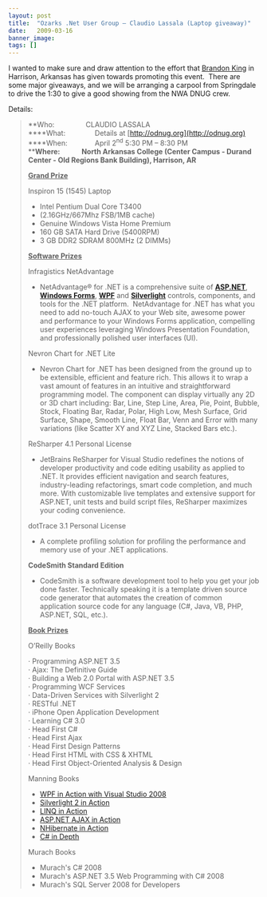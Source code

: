 ```yaml
---
layout: post
title:  "Ozarks .Net User Group – Claudio Lassala (Laptop giveaway)"
date:   2009-03-16
banner_image: 
tags: []
---
```


I wanted to make sure and draw attention to the effort that [Brandon King](http://www.peleta.com) in Harrison, Arkansas has given towards promoting this event.  There are some major giveaways, and we will be arranging a carpool from Springdale to drive the 1:30 to give a good showing from the NWA DNUG crew.

Details:

> **Who:                CLAUDIO LASSALA  
> ****What:               Details at [http://odnug.org](http://odnug.org)  
> ****When:              April 2<sup>nd</sup> 5:30 PM – 8:30 PM  
> ****Where:             North Arkansas College (Center Campus - Durand Center - Old Regions Bank Building), Harrison, AR**
> 
> **<u>Grand Prize</u>**
> 
> Inspiron 15 (1545) Laptop
> 
> *   Intel Pentium Dual Core T3400
> *   (2.16GHz/667Mhz FSB/1MB cache)
> *   Genuine Windows Vista Home Premium
> *   160 GB SATA Hard Drive (5400RPM)
> *   3 GB DDR2 SDRAM 800MHz (2 DIMMs)
> 
> **<u>Software Prizes</u>**
> 
> Infragistics NetAdvantage
> 
> *   NetAdvantage® for .NET is a comprehensive suite of [**ASP.NET**](http://www.infragistics.com/dotnet/netadvantage/aspnet.aspx), [**Windows Forms**](http://www.infragistics.com/dotnet/netadvantage/winforms.aspx), [**WPF**](http://www.infragistics.com/dotnet/netadvantage/wpf.aspx) and [**Silverlight**](http://www.infragistics.com/dotnet/netadvantage/silverlight.aspx) controls, components, and tools for the .NET platform.  NetAdvantage for .NET has what you need to add no-touch AJAX to your Web site, awesome power and performance to your Windows Forms application, compelling user experiences leveraging Windows Presentation Foundation, and professionally polished user interfaces (UI).
> 
> Nevron Chart for .NET Lite
> 
> *   Nevron Chart for .NET has been designed from the ground up to be extensible, efficient and feature rich. This allows it to wrap a vast amount of features in an intuitive and straightforward programming model. The component can display virtually any 2D or 3D chart including: Bar, Line, Step Line, Area, Pie, Point, Bubble, Stock, Floating Bar, Radar, Polar, High Low, Mesh Surface, Grid Surface, Shape, Smooth Line, Float Bar, Venn and Error with many variations (like Scatter XY and XYZ Line, Stacked Bars etc.).
> 
> ReSharper 4.1 Personal License
> 
> *   JetBrains ReSharper for Visual Studio redefines the notions of developer productivity and code editing usability as applied to .NET. It provides efficient navigation and search features, industry-leading refactorings, smart code completion, and much more. With customizable live templates and extensive support for <span class="skimlinks-unlinked">ASP.NET</span>, unit tests and build script files, ReSharper maximizes your coding convenience.
> 
> dotTrace 3.1 Personal License
> 
> *   A complete profiling solution for profiling the performance and memory use of your .NET applications.
> 
> **CodeSmith Standard Edition**
> 
> *   CodeSmith is a software development tool to help you get your job done faster. Technically speaking it is a template driven source code generator that automates the creation of common application source code for any language (C#, Java, VB, PHP, <span class="skimlinks-unlinked">ASP.NET</span>, SQL, etc.).
> 
> **<u>Book Prizes</u>**
> 
> O’Reilly Books
> 
> · Programming <span class="skimlinks-unlinked">ASP.NET</span> 3.5  
> · Ajax: The Definitive Guide  
> · Building a Web 2.0 Portal with <span class="skimlinks-unlinked">ASP.NET</span> 3.5  
> · Programming WCF Services  
> · Data-Driven Services with Silverlight 2  
> · RESTful .NET  
> · iPhone Open Application Development  
> · Learning C# 3.0  
> · Head First C#  
> · Head First Ajax  
> · Head First Design Patterns  
> · Head First HTML with CSS & XHTML  
> · Head First Object-Oriented Analysis & Design
> 
> Manning Books
> 
> *   [WPF in Action with Visual Studio 2008](http://manning.com/feldman2)
> *   [Silverlight 2 in Action](http://manning.com/campbell)
> *   [LINQ in Action](http://manning.com/marguerie)
> *   [ASP.NET AJAX in Action](http://manning.com/gallo)
> *   [NHibernate in Action](http://manning.com/kuate)
> *   [C# in Depth](http://manning.com/skeet)
> 
> Murach Books
> 
> *   Murach's C# 2008
> *   Murach's <span class="skimlinks-unlinked">ASP.NET</span> 3.5 Web Programming with C# 2008
> *   Murach's SQL Server 2008 for Developers